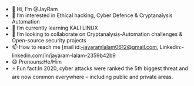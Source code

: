 - 👋 Hi, I’m @JayRam
- 👀 I’m interested in Ethical hacking, Cyber Defence & Cryptanalysis Automation
- 🌱 I’m currently learning KALI LINUX
- 💞️ I’m looking to collaborate on Cryptanalysis-Automation challenges & Open-source security projects
- 📫 How to reach me [mail id:-jayaramlalam0612@gmail.com, Linkedin:-linkedin.com/in/jayaram-lalam-2359b42b9
- 😄 Pronouns:He/Him
- ⚡ Fun fact:In 2020, cyber attacks were ranked the 5th biggest threat and are now common everywhere – including public and private areas. 

<!---
JayRam2525/JayRam2525 is a ✨ special ✨ repository because its `README.md` (this file) appears on your GitHub profile.
You can click the Preview link to take a look at your changes.
--->
